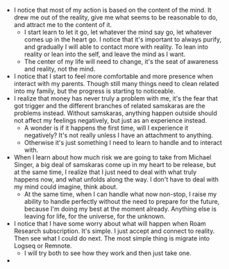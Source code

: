 - I notice that most of my action is based on the content of the mind. It drew me out of the reality, give me what seems to be reasonable to do, and attract me to the content of it. 
    - I start learn to let it go, let whatever the mind say go, let whatever comes up in the heart go. I notice that it's important to always purify, and gradually I will able to contact more with reality. To lean into reality or lean into the self, and leave the mind as I want.
    - The center of my life will need to change, it's the seat of awareness and reality, not the mind.
- I notice that I start to feel more comfortable and more presence when interact with my parents. Though still many things need to clean related into my family, but the progress is starting to noticeable.
- I realize that money has never truly a problem with me, it's the fear that got trigger and the different branches of related samskaras are the problems instead. Without samskaras, anything happen outside should not affect my feelings negatively, but just as an experience instead. 
    - A wonder is if it happens the first time, will I experience it negatively? It's not really unless I have an attachment to anything. 
    - Otherwise it's just something I need to learn to handle and to interact with.
- When I learn about how much risk we are going to take from Michael Singer, a big deal of samskaras come up in my heart to be release, but at the same time, I realize that I just need to deal with what truly happens now, and what unfolds along the way. I don't have to deal with my mind could imagine, think about. 
    - At the same time, when I can handle what now non-stop, I raise my ability to handle perfectly without the need to prepare for the future, because I'm doing my best at the moment already. Anything else is leaving for life, for the universe, for the unknown.
- I notice that I have some worry about what will happen when Roam Research subscription. It's simple. I just accept and connect to reality. Then see what I could do next. The most simple thing is migrate into Logseq or Remnote.
    - I will try both to see how they work and then just take one.
- 
